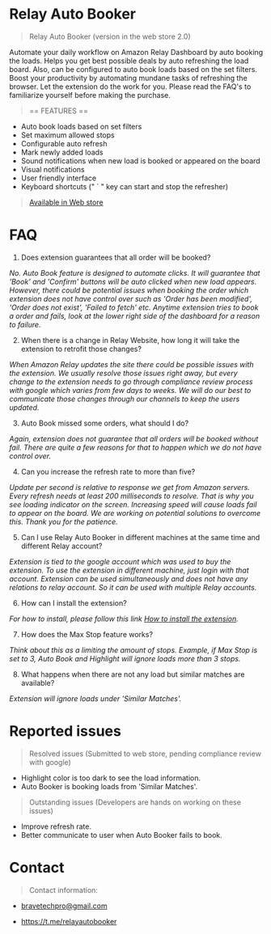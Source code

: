 # Relay Auto Booker

> Relay Auto Booker (version in the web store 2.0)

Automate your daily workflow on Amazon Relay Dashboard by auto booking the loads. Helps you get best possible deals by auto refreshing the load board. Also, can be configured to auto book loads based on the set filters.   Boost your productivity by automating mundane tasks of refreshing the browser. Let the extension do the work for you. Please read the FAQ's to familiarize yourself before making the purchase.

> == FEATURES ==

- Auto book loads based on set filters
- Set maximum allowed stops
- Configurable auto refresh
- Mark newly added loads
- Sound notifications when new load is booked or appeared on the board
- Visual notifications
- User friendly interface
- Keyboard shortcuts (" ` " key can start and stop the refresher)

> [Available in Web store](https://chrome.google.com/webstore/detail/relay-auto-booker/ikdalniioengaefjkpkhfcgjemdfhpfg)


# FAQ
1. Does extension guarantees that all order will be booked?

*No. Auto Book feature is designed to automate clicks. It will guarantee that 'Book' and 'Confirm' buttons will be auto clicked when new load appears. However, there could be potential issues when booking the order which extension does not have control over such as 'Order has been modified', 'Order does not exist', 'Failed to fetch' etc. Anytime extension tries to book a order and fails, look at the lower right side of the dashboard for a reason to failure.* 

2. When there is a change in Relay Website, how long it will take the extension to retrofit those changes?

*When Amazon Relay updates the site there could be possible issues with the extension. We usually resolve those issues right away, but every change to the extension needs to go through compliance review process with google which varies from few days to weeks. We will do our best to communicate those changes through our channels to keep the users updated.*

3. Auto Book missed some orders, what should I do? 

*Again, extension does not guarantee that all orders will be booked without fail. There are quite a few reasons for that to happen which we do not have control over.*

4. Can you increase the refresh rate to more than five? 

*Update per second is relative to response we get from Amazon servers. Every refresh needs at least 200 milliseconds to resolve. That is why you see loading indicator on the screen. Increasing speed will cause loads fail to appear on the board. We are working on potential solutions to overcome this. Thank you for the patience.*

5. Can I use Relay Auto Booker in different machines at the same time and different Relay account?

*Extension is tied to the google account which was used to buy the extension. To use the extension in different machine, just login with that account. Extension can be used simultaneously and does not have any relations to relay account. So it can be used with multiple Relay accounts.*

6. How can I install the extension?

*For how to install, please follow this link [How to install the extension](https://support.google.com/chrome_webstore/answer/2664769?hl=en).*

7. How does the Max Stop feature works?

*Think about this as a limiting the amount of stops. Example, if Max Stop is set to 3, Auto Book and Highlight will ignore loads more than 3 stops.*

8. What happens when there are not any load but similar matches are available?

*Extension will ignore loads under 'Similar Matches'.* 

# Reported issues
> Resolved issues (Submitted to web store, pending compliance review with google)

- Highlight color is too dark to see the load information.
- Auto Booker is booking loads from 'Similar Matches'.

> Outstanding issues (Developers are hands on working on these issues)

- Improve refresh rate.
- Better communicate to user when Auto Booker fails to book. 

# Contact
> Contact information:

- bravetechpro@gmail.com

- https://t.me/relayautobooker
